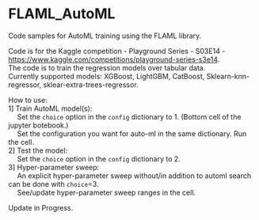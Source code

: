 # FLAML_AutoML 
Code samples for AutoML training using the FLAML library.   

Code is for the Kaggle competition - Playground Series - S03E14 - https://www.kaggle.com/competitions/playground-series-s3e14.  
The code is to train the regression models over tabular data.   
Currently supported models: XGBoost, LightGBM, CatBoost, Sklearn-knn-regressor, sklear-extra-trees-regressor.  
  
How to use:   
1] Train AutoML model(s):   
  &emsp; Set the `choice` option in the `config` dictionary to 1. (Bottom cell of the jupyter botebook.)  
  &emsp; Set the configuration you want for auto-ml in the same dictionary. Run the cell.  
2] Test the model:   
  &emsp; Set the `choice` option in the `config` dictionary to 2.  
3] Hyper-parameter sweep:   
  &emsp; An explicit hyper-parameter sweep without/in addition to automl search can be done with `choice`=3.  
  &emsp; See/update hyper-parameter sweep ranges in the cell.  

Update in Progress.  
